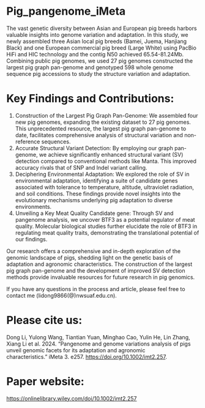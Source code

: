 # Pig_pangenome_iMeta

The vast genetic diversity between Asian and European pig breeds harbors valuable insights into genome variation and adaptation. In this study, we newly assembled three Asian local pig breeds (Bamei, Juema, Hanjiang Black) and one European commercial pig breed (Large White) using PacBio HiFi and HIC technology and the contig N50 achieved 65.54-81.24Mb. Combining public pig genomes, we used 27 pig genomes constructed the largest pig graph pan-genome and genotyped 598 whole genome sequence pig accessions to study the structure variation and adaptation.

# Key Findings and Contributions:
1.	Construction of the Largest Pig Graph Pan-Genome: We assembled four new pig genomes, expanding the existing dataset to 27 pig genomes. This unprecedented resource, the largest pig graph pan-genome to date, facilitates comprehensive analysis of structural variation and non-reference sequences.
2.	Accurate Structural Variant Detection: By employing our graph pan-genome, we achieve significantly enhanced structural variant (SV) detection compared to conventional methods like Manta. This improved accuracy rivals that of SNP and Indel variant calling.
3.	Deciphering Environmental Adaptation: We explored the role of SV in environmental adaptation, identifying a suite of candidate genes associated with tolerance to temperature, altitude, ultraviolet radiation, and soil conditions. These findings provide novel insights into the evolutionary mechanisms underlying pig adaptation to diverse environments.
4.	Unveiling a Key Meat Quality Candidate gene: Through SV and pangenome analysis, we uncover BTF3 as a potential regulator of meat quality. Molecular biological studies further elucidate the role of BTF3 in regulating meat quality traits, demonstrating the translational potential of our findings. 

Our research offers a comprehensive and in-depth exploration of the genomic landscape of pigs, shedding light on the genetic basis of adaptation and agronomic characteristics. The construction of the largest pig graph pan-genome and the development of improved SV detection methods provide invaluable resources for future research in pig genomics.

If you have any questions in the process and article, please feel free to contact me (lidong9866(@)nwsuaf.edu.cn).

# Please cite us:
Dong Li, Yulong Wang, Tiantian Yuan, Minghao Cao, Yulin He, Lin Zhang, Xiang Li et al. 2024. “Pangenome and genome variations analysis of pigs unveil genomic facets for its adaptation and agronomic characteristics.” iMeta 3. e257. https://doi.org/10.1002/imt2.257.

# Paper website:
https://onlinelibrary.wiley.com/doi/10.1002/imt2.257
